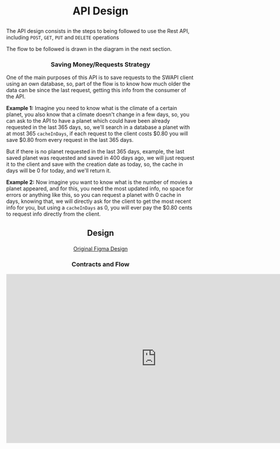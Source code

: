# <p align="center"> API Design </p>

The API design consists in the steps to being followed to use the Rest API, including `POST`, `GET`, `PUT` and `DELETE` operations

The flow to be followed is drawn in the diagram in the next section.

### <p align="center"> Saving Money/Requests Strategy </p>

One of the main purposes of this API is to save requests to the SWAPI client using an own database, so, part of the flow is to know how much older the data can be since the last request, getting this info from the consumer of the API.

**Example 1:** Imagine you need to know what is the climate of a certain planet, you also know that a climate doesn't change in a few days, so, you can ask to the API to have a planet which could have been already requested in the last 365 days, so, we'll search in a database a planet with at most 365 `cacheInDays`, if each request to the client costs $0.80 you will save $0.80 from every request in the last 365 days.

But if there is no planet requested in the last 365 days, example, the last saved planet was requested and saved in 400 days ago, we will just request it to the client and save with the creation date as today, so, the cache in days will be 0 for today, and we'll return it.

**Example 2:** Now imagine you want to know what is the number of movies a planet appeared, and for this, you need the most updated info, no space for errors or anything like this, so you can request a planet with 0 cache in days, knowing that, we will directly ask for the client to get the most recent info for you, but using a `cacheInDays` as 0, you will ever pay the $0.80 cents to request info directly from the client.

## <p align="center"> Design </p>

<p align="center"> <a href="https://www.figma.com/file/MZIkN6HRJLCbxZXgIxJ08B/Star-Wars-API?node-id=0%3A1" target="_blank"> Original Figma Design </a></p>

### <p align="center"> Contracts and Flow </p>

<iframe style="border: 1px solid rgba(0, 0, 0, 0.1);" width="800" height="450" src="https://www.figma.com/embed?embed_host=share&url=https%3A%2F%2Fwww.figma.com%2Ffile%2FMZIkN6HRJLCbxZXgIxJ08B%2FStar-Wars-API%3Fnode-id%3D0%253A1" allowfullscreen></iframe>